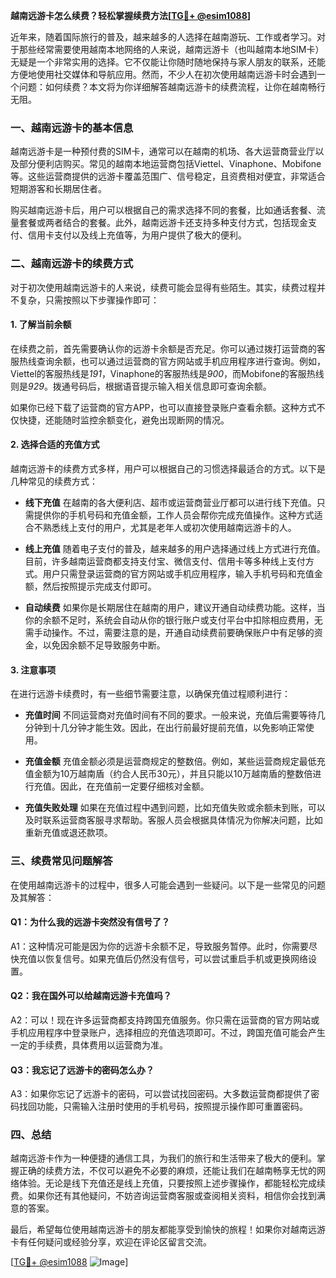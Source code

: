**越南远游卡怎么续费？轻松掌握续费方法[[TG💪+ @esim1088](https://t.me/s/esim1088)]**

近年来，随着国际旅行的普及，越来越多的人选择在越南游玩、工作或者学习。对于那些经常需要使用越南本地网络的人来说，越南远游卡（也叫越南本地SIM卡）无疑是一个非常实用的选择。它不仅能让你随时随地保持与家人朋友的联系，还能方便地使用社交媒体和导航应用。然而，不少人在初次使用越南远游卡时会遇到一个问题：如何续费？本文将为你详细解答越南远游卡的续费流程，让你在越南畅行无阻。

### 一、越南远游卡的基本信息

越南远游卡是一种预付费的SIM卡，通常可以在越南的机场、各大运营商营业厅以及部分便利店购买。常见的越南本地运营商包括Viettel、Vinaphone、Mobifone等。这些运营商提供的远游卡覆盖范围广、信号稳定，且资费相对便宜，非常适合短期游客和长期居住者。

购买越南远游卡后，用户可以根据自己的需求选择不同的套餐，比如通话套餐、流量套餐或两者结合的套餐。此外，越南远游卡还支持多种支付方式，包括现金支付、信用卡支付以及线上充值等，为用户提供了极大的便利。

### 二、越南远游卡的续费方式

对于初次使用越南远游卡的人来说，续费可能会显得有些陌生。其实，续费过程并不复杂，只需按照以下步骤操作即可：

#### 1. **了解当前余额**

在续费之前，首先需要确认你的远游卡余额是否充足。你可以通过拨打运营商的客服热线查询余额，也可以通过运营商的官方网站或手机应用程序进行查询。例如，Viettel的客服热线是*191*，Vinaphone的客服热线是*900*，而Mobifone的客服热线则是*929*。拨通号码后，根据语音提示输入相关信息即可查询余额。

如果你已经下载了运营商的官方APP，也可以直接登录账户查看余额。这种方式不仅快捷，还能随时监控余额变化，避免出现断网的情况。

#### 2. **选择合适的充值方式**

越南远游卡的续费方式多样，用户可以根据自己的习惯选择最适合的方式。以下是几种常见的续费方式：

- **线下充值**
  在越南的各大便利店、超市或运营商营业厅都可以进行线下充值。只需提供你的手机号码和充值金额，工作人员会帮你完成充值操作。这种方式适合不熟悉线上支付的用户，尤其是老年人或初次使用越南远游卡的人。

- **线上充值**
  随着电子支付的普及，越来越多的用户选择通过线上方式进行充值。目前，许多越南运营商都支持支付宝、微信支付、信用卡等多种线上支付方式。用户只需登录运营商的官方网站或手机应用程序，输入手机号码和充值金额，然后按照提示完成支付即可。

- **自动续费**
  如果你是长期居住在越南的用户，建议开通自动续费功能。这样，当你的余额不足时，系统会自动从你的银行账户或支付平台中扣除相应费用，无需手动操作。不过，需要注意的是，开通自动续费前要确保账户中有足够的资金，以免因余额不足导致服务中断。

#### 3. **注意事项**

在进行远游卡续费时，有一些细节需要注意，以确保充值过程顺利进行：

- **充值时间**
  不同运营商对充值时间有不同的要求。一般来说，充值后需要等待几分钟到十几分钟才能生效。因此，在出行前最好提前充值，以免影响正常使用。

- **充值金额**
  充值金额必须是运营商规定的整数倍。例如，某些运营商规定最低充值金额为10万越南盾（约合人民币30元），并且只能以10万越南盾的整数倍进行充值。因此，在充值前一定要仔细核对金额。

- **充值失败处理**
  如果在充值过程中遇到问题，比如充值失败或余额未到账，可以及时联系运营商客服寻求帮助。客服人员会根据具体情况为你解决问题，比如重新充值或退还款项。

### 三、续费常见问题解答

在使用越南远游卡的过程中，很多人可能会遇到一些疑问。以下是一些常见的问题及其解答：

#### Q1：为什么我的远游卡突然没有信号了？

A1：这种情况可能是因为你的远游卡余额不足，导致服务暂停。此时，你需要尽快充值以恢复信号。如果充值后仍然没有信号，可以尝试重启手机或更换网络设置。

#### Q2：我在国外可以给越南远游卡充值吗？

A2：可以！现在许多运营商都支持跨国充值服务。你只需在运营商的官方网站或手机应用程序中登录账户，选择相应的充值选项即可。不过，跨国充值可能会产生一定的手续费，具体费用以运营商为准。

#### Q3：我忘记了远游卡的密码怎么办？

A3：如果你忘记了远游卡的密码，可以尝试找回密码。大多数运营商都提供了密码找回功能，只需输入注册时使用的手机号码，按照提示操作即可重置密码。

### 四、总结

越南远游卡作为一种便捷的通信工具，为我们的旅行和生活带来了极大的便利。掌握正确的续费方法，不仅可以避免不必要的麻烦，还能让我们在越南畅享无忧的网络体验。无论是线下充值还是线上充值，只要按照上述步骤操作，都能轻松完成续费。如果你还有其他疑问，不妨咨询运营商客服或查阅相关资料，相信你会找到满意的答案。

最后，希望每位使用越南远游卡的朋友都能享受到愉快的旅程！如果你对越南远游卡有任何疑问或经验分享，欢迎在评论区留言交流。

[[TG💪+ @esim1088](https://t.me/s/esim1088) ![Image](https://i.postimg.cc/4NQfJmqS/Snipaste-2025-05-13-00-14-12.png)]